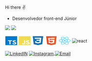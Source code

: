 Hi there ✌️

- Desenvolvedor front-end Júnior

<div>
  <img height="180em" src="https://github-readme-stats.vercel.app/api?username=Rafael72-hue&show_icons=true&theme=dracula&inclued_all_commits=true&count_private=true" />
  <img height="180em" src="https://github-readme-stats.vercel.app/api/top-langs/?username=Rafael72-hue&layout=compact&lang_count=16&theme=dracula"/>
</div>
<div style="display: inline_block"><br>
    <img align="center" alt="typescript" height="30" width="40" src="https://raw.githubusercontent.com/devicons/devicon/master/icons/typescript/typescript-plain.svg">
    <img align="center" alt="javascript" height="30" width="40" src="https://raw.githubusercontent.com/devicons/devicon/master/icons/javascript/javascript-plain.svg">
    <img align="center" alt="css" height="30" width="40" src="https://raw.githubusercontent.com/devicons/devicon/master/icons/css3/css3-plain.svg">
    <img align="center" alt="html5" height="30" width="40" src="https://raw.githubusercontent.com/devicons/devicon/master/icons/html5/html5-original.svg">
    <img align="center" alt="react" height="30" width="40" src="https://raw.githubusercontent.com/devicons/devicon/master/icons/react/react-original.svg">
    <img align="center" alt="react" height="30" width="40" src="https://cdn.jsdelivr.net/gh/devicons/devicon/icons/angularjs/angularjs-original.svg">
</div>
<div style="display: inline_block"><br>
   <a href="https://www.linkedin.com/in/rafael-eliú" target="_blank"> <img align="center" alt="LinkedIN" src="https://img.shields.io/badge/LinkedIn-0077B5?style=for-the-badge&logo=linkedin&logoColor=white"></a>
    <a href="https://www.instagram.com/rafael00123/" target="_blank"><img align="center" alt="Instagram" src="https://img.shields.io/badge/Instagram-E4405F?style=for-the-badge&logo=instagram&logoColor=white">
    <a href="mailto:rafaeleliu79@gmail.com" target="_blank"><img align="center" alt="Email" src="https://img.shields.io/badge/Gmail-D14836?style=for-the-badge&logo=gmail&logoColor=white">
</div>
  
